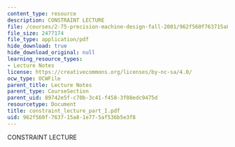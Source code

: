 ```yaml
---
content_type: resource
description: CONSTRAINT LECTURE
file: /courses/2-75-precision-machine-design-fall-2001/962f560f763715a81e775af536b5e3f8_constraint_lecture_part_I.pdf
file_size: 2477174
file_type: application/pdf
hide_download: true
hide_download_original: null
learning_resource_types:
- Lecture Notes
license: https://creativecommons.org/licenses/by-nc-sa/4.0/
ocw_type: OCWFile
parent_title: Lecture Notes
parent_type: CourseSection
parent_uid: 89742e5f-c70b-3c41-f458-3f08edc9475d
resourcetype: Document
title: constraint_lecture_part_I.pdf
uid: 962f560f-7637-15a8-1e77-5af536b5e3f8
---
```

CONSTRAINT LECTURE